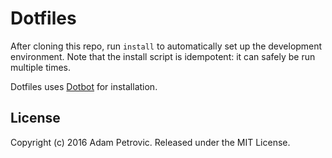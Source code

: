 Dotfiles
========

After cloning this repo, run `install` to automatically set up the development
environment. Note that the install script is idempotent: it can safely be run
multiple times.

Dotfiles uses [Dotbot][dotbot] for installation.

License
-------

Copyright (c) 2016 Adam Petrovic. Released under the MIT License.

[dotbot]: https://github.com/anishathalye/dotbot
[license]: LICENSE.md
